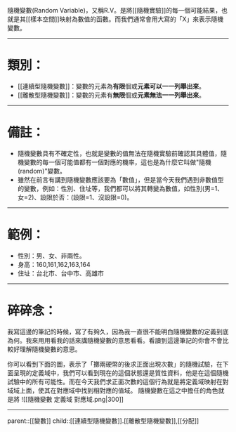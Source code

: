 隨機變數(Random Variable)，又稱R.V。是將[[隨機實驗]]的每一個可能結果，也就是其[[樣本空間]]映射為數值的函數。而我們通常會用大寫的「X」來表示隨機變數。
- - -
# 類別：
- [[連續型隨機變數]]：變數的元素為**有限**個或**元素可以一一列舉出來**。
- [[離散型隨機變數]]：變數的元素有**無限**個或**元素無法一一列舉出來**。
- - -
# 備註：
- 隨機變數具有不確定性，也就是變數的值無法在隨機實驗前確認其具體值，隨機變數的每一個可能值都有一個對應的機率，這也是為什麼它叫做"隨機(random)"變數。
- 雖然在前言有講到隨機變數應該要為「數值」，但是當今天我們遇到非數值型的變數，例如：性別、住址等，我們都可以將其轉變為數值，如性別(男=1、女=2)、設限於否：(設限=1、沒設限=0)。
- - -
# 範例：

- 性別：男、女、非兩性。
- 身高：160,161,162,163,164
- 住址：台北市、台中市、高雄市
- - -
# 碎碎念：
我寫這邊的筆記的時候，寫了有夠久，因為我一直很不能明白隨機變數的定義到底為何。我來用用看我的話來講隨機變數的意思看看。看讀到這邊筆記的你會不會比較好理解隨機變數的意思。

你可以看到下面的圖，表示了「擲兩硬幣的後求正面出現次數」的隨機試驗，在下面呈現的定義域中，我們可以看到現在的這個狀態還是質性資料，他是在這個隨機試驗中的所有可能性。而在今天我們求正面次數的這個行為就是將定義域映射在對域域上面，使其在對應域中找到相對應的值域。
隨機變數在這之中擔任的角色就是將
![[隨機變數 定義域 對應域.png|300]]
- - - 
parent::[[變數]]
child::[[連續型隨機變數]].[[離散型隨機變數]],[[分配]]